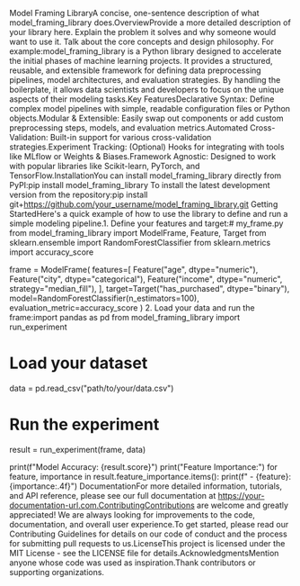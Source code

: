 Model Framing LibraryA concise, one-sentence description of what model_framing_library does.OverviewProvide a more detailed description of your library here. Explain the problem it solves and why someone would want to use it. Talk about the core concepts and design philosophy. For example:model_framing_library is a Python library designed to accelerate the initial phases of machine learning projects. It provides a structured, reusable, and extensible framework for defining data preprocessing pipelines, model architectures, and evaluation strategies. By handling the boilerplate, it allows data scientists and developers to focus on the unique aspects of their modeling tasks.Key FeaturesDeclarative Syntax: Define complex model pipelines with simple, readable configuration files or Python objects.Modular & Extensible: Easily swap out components or add custom preprocessing steps, models, and evaluation metrics.Automated Cross-Validation: Built-in support for various cross-validation strategies.Experiment Tracking: (Optional) Hooks for integrating with tools like MLflow or Weights & Biases.Framework Agnostic: Designed to work with popular libraries like Scikit-learn, PyTorch, and TensorFlow.InstallationYou can install model_framing_library directly from PyPI:pip install model_framing_library
To install the latest development version from the repository:pip install git+https://github.com/your_username/model_framing_library.git
Getting StartedHere's a quick example of how to use the library to define and run a simple modeling pipeline.1. Define your features and target:# my_frame.py
from model_framing_library import ModelFrame, Feature, Target
from sklearn.ensemble import RandomForestClassifier
from sklearn.metrics import accuracy_score

frame = ModelFrame(
    features=[
        Feature("age", dtype="numeric"),
        Feature("city", dtype="categorical"),
        Feature("income", dtype="numeric", strategy="median_fill"),
    ],
    target=Target("has_purchased", dtype="binary"),
    model=RandomForestClassifier(n_estimators=100),
    evaluation_metric=accuracy_score
)
2. Load your data and run the frame:import pandas as pd
from model_framing_library import run_experiment

# Load your dataset
data = pd.read_csv("path/to/your/data.csv")

# Run the experiment
result = run_experiment(frame, data)

print(f"Model Accuracy: {result.score}")
print("Feature Importance:")
for feature, importance in result.feature_importance.items():
    print(f"  - {feature}: {importance:.4f}")
DocumentationFor more detailed information, tutorials, and API reference, please see our full documentation at https://your-documentation-url.com.ContributingContributions are welcome and greatly appreciated! We are always looking for improvements to the code, documentation, and overall user experience.To get started, please read our Contributing Guidelines for details on our code of conduct and the process for submitting pull requests to us.LicenseThis project is licensed under the MIT License - see the LICENSE file for details.AcknowledgmentsMention anyone whose code was used as inspiration.Thank contributors or supporting organizations.
